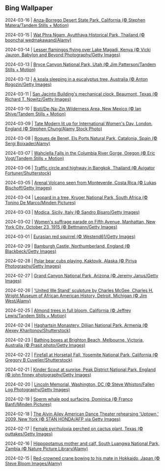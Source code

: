 ## Bing Wallpaper
2024-03-16 | [Anza-Borrego Desert State Park, California (© Stephen Matera/Tandem Stills + Motion)](./wallpaper/2024-03-16.jpg) 

2024-03-15 | [Wat Phra Ngam, Ayutthaya Historical Park, Thailand (© boonchai wedmakawand/Alamy)](./wallpaper/2024-03-15.jpg) 

2024-03-14 | [Lesser flamingos flying over Lake Magadi, Kenya (© Vicki Jauron, Babylon and Beyond Photography/Getty Images)](./wallpaper/2024-03-14.jpg) 

2024-03-13 | [Bryce Canyon National Park, Utah (© Jim Patterson/Tandem Stills + Motion)](./wallpaper/2024-03-13.jpg) 

2024-03-12 | [A koala sleeping in a eucalyptus tree, Australia (© Anton Rogozin/Getty Images)](./wallpaper/2024-03-12.jpg) 

2024-03-11 | [San Jacinto Building's mechanical clock, Beaumont, Texas (© Richard T. Nowitz/Getty Images)](./wallpaper/2024-03-11.jpg) 

2024-03-10 | [Bisti/De-Na-Zin Wilderness Area, New Mexico (© Ian Shive/Tandem Stills + Motion)](./wallpaper/2024-03-10.jpg) 

2024-03-09 | [Tate Modern lit up for International Women's Day, London, England (© Stephen Chung/Alamy Stock Photo)](./wallpaper/2024-03-09.jpg) 

2024-03-08 | [Roques de Benet, Els Ports Natural Park, Catalonia, Spain (© Sergi Boixader/Alamy)](./wallpaper/2024-03-08.jpg) 

2024-03-07 | [Wahclella Falls in the Columbia River Gorge, Oregon (© Eric Vogt/Tandem Stills + Motion)](./wallpaper/2024-03-07.jpg) 

2024-03-06 | [Traffic circle and highway in Bangkok, Thailand (© Avigator Fortuner/Shutterstock)](./wallpaper/2024-03-06.jpg) 

2024-03-05 | [Arenal Volcano seen from Monteverde, Costa Rica (© Lukas Bischoff/Getty Images)](./wallpaper/2024-03-05.jpg) 

2024-03-04 | [Leopard in a tree, Kruger National Park, South Africa (© Tonino De Marco/Minden Pictures)](./wallpaper/2024-03-04.jpg) 

2024-03-03 | [Modica, Sicily, Italy (© Sandro Bisaro/Getty Images)](./wallpaper/2024-03-03.jpg) 

2024-03-02 | [Women's suffrage parade on Fifth Avenue, Manhattan, New York City, October 23, 1915 (© Bettmann/Getty Images)](./wallpaper/2024-03-02.jpg) 

2024-03-01 | [Eurasian red squirrel (© Westend61/Getty Images)](./wallpaper/2024-03-01.jpg) 

2024-02-29 | [Bamburgh Castle, Northumberland, England (© Blackbeck/Getty Images)](./wallpaper/2024-02-29.jpg) 

2024-02-28 | [Polar bear cubs playing, Kaktovik, Alaska (© Piriya Photography/Getty Images)](./wallpaper/2024-02-28.jpg) 

2024-02-27 | [Grand Canyon National Park, Arizona (© Jeremy Janus/Getty Images)](./wallpaper/2024-02-27.jpg) 

2024-02-26 | ['United We Stand' sculpture by Charles McGee, Charles H. Wright Museum of African American History, Detroit, Michigan (© Jim West/Alamy)](./wallpaper/2024-02-26.jpg) 

2024-02-25 | [Almond trees in full bloom, California (© Jeffrey Lewis/Tandem Stills + Motion)](./wallpaper/2024-02-25.jpg) 

2024-02-24 | [Haghartsin Monastery, Dilijan National Park, Armenia (© Alexey Kharitonov/Shutterstock)](./wallpaper/2024-02-24.jpg) 

2024-02-23 | [Bathing boxes at Brighton Beach, Melbourne, Victoria, Australia (© Prasit photo/Getty Images)](./wallpaper/2024-02-23.jpg) 

2024-02-22 | [Firefall at Horsetail Fall, Yosemite National Park, California (© Gregory B Cuvelier/Shutterstock)](./wallpaper/2024-02-22.jpg) 

2024-02-21 | [Kinder Scout at sunrise, Peak District National Park, England (© john finney photography/Getty Images)](./wallpaper/2024-02-21.jpg) 

2024-02-20 | [Lincoln Memorial, Washington, DC (© Steve Whiston/Fallen Log Photography/Getty Images)](./wallpaper/2024-02-20.jpg) 

2024-02-19 | [Sperm whale pod surfacing, Dominica (© Franco Banfi/Minden Pictures)](./wallpaper/2024-02-19.jpg) 

2024-02-18 | [The Alvin Ailey American Dance Theater rehearsing 'Uptown,' 2009, New York (© STAN HONDA/AFP via Getty Images)](./wallpaper/2024-02-18.jpg) 

2024-02-17 | [Female pyrrhuloxia perched on cactus plant, Texas (© outtakes/Getty Images)](./wallpaper/2024-02-17.jpg) 

2024-02-16 | [Hippopotamus mother and calf, South Luangwa National Park, Zambia (© Nature Picture Library/Alamy)](./wallpaper/2024-02-16.jpg) 

2024-02-15 | [Red-crowned crane bowing to his mate in Hokkaido, Japan (© Steve Bloom Images/Alamy)](./wallpaper/2024-02-15.jpg) 

